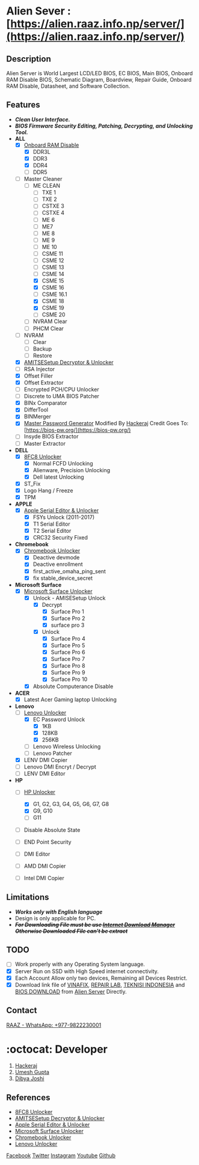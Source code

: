 # Alien Sever : [https://alien.raaz.info.np/server/](https://alien.raaz.info.np/server/)
 
## Description
Alien Server is World Largest LCD/LED BIOS, EC BIOS, Main BIOS, Onboard RAM Disable BIOS, Schematic Diagram, Boardview, Repair Guide, Onboard RAM Disable, Datasheet, and Software Collection.

## Features
- ***Clean User Interface.***
- ***BIOS Firmware Security Editing, Patching, Decrypting, and Unlocking Tool.***
- ****ALL****
  * [x] [Onboard RAM Disable](https://alien.raaz.info.np/server/onboard_ram_disable/)
    * [x] DDR3L
    * [x] DDR3
    * [x] DDR4
    * [ ] DDR5
  * [ ] Master Cleaner
    * [ ] ME CLEAN
      * [ ] TXE 1
      * [ ] TXE 2
      * [ ] CSTXE 3
      * [ ] CSTXE 4
      * [ ] ME 6
      * [ ] ME7
      * [ ] ME 8
      * [ ] ME 9
      * [ ] ME 10
      * [ ] CSME 11
      * [ ] CSME 12
      * [ ] CSME 13
      * [ ] CSME 14
      * [x] CSME 15
      * [x] CSME 16
      * [ ] CSME 16.1
      * [x] CSME 18
      * [x] CSME 19
      * [ ] CSME 20
    * [ ] NVRAM Clear
    * [ ] PHCM Clear
  * [ ] NVRAM
    * [ ] Clear
    * [ ] Backup
    * [ ] Restore
  * [x] [AMITSESetup Decryptor & Unlocker](https://alien.raaz.info.np/server/unlock/AMITSESetup/)
  * [ ] RSA Injector
  * [x] Offset Filler
  * [x] Offset Extractor
  * [ ] Encrypted PCH/CPU Unlocker
  * [ ] Discrete to UMA BIOS Patcher
  * [x] BINx Comparator
  * [x] DifferTool
  * [x] BINMerger  
  * [x] [Master Password Generator](https://alien.raaz.info.np/server/unlocker/) Modified By [Hackeraj](https://www.facebook.com/HackerajOfficial) Credit Goes To: [https://bios-pw.org/](https://bios-pw.org/)
  * [ ] Insyde BIOS Extractor
  * [ ] Master Extractor
- ****DELL****
  * [x] [8FC8 Unlocker](https://alien.raaz.info.np/server/unlock/8fc8/)
    * [x] Normal FCFD Unlocking
    * [x] Alienware, Precision Unlocking
    * [x] Dell latest Unlocking
  * [x] ST_Fix
  * [x] Logo Hang / Freeze
  * [x] TPM
 - ****APPLE****
    * [x] [Apple Serial Editor & Unlocker](https://alien.raaz.info.np/server/unlock/apple/)
      * [x] FSYs Unlock (2011-2017)
      * [x] T1 Serial Editor
      * [x] T2 Serial Editor
      * [x] CRC32 Security Fixed
 - ****Chromebook****
    * [x] [Chromebook Unlocker](https://alien.raaz.info.np/server/unlock/chromebook/)
      * [x] Deactive devmode
      * [x] Deactive enrollment
      * [x] first_active_omaha_ping_sent
      * [x] fix stable_device_secret
- ****Microsoft Surface****
    * [x] [Microsoft Surface Unlocker](https://alien.raaz.info.np/server/unlock/surface/)
      * [x] Unlock - AMISESetup Unlock
        * [x] Decrypt
          * [x] Surface Pro 1
          * [x] Surface Pro 2
          * [x] surface pro 3
        * [x] Unlock 
          * [x] Surface Pro 4
          * [x] Surface Pro 5
          * [x] Surface Pro 6
          * [x] Surface Pro 7
          * [x] Surface Pro 8
          * [x] Surface Pro 9
          * [x] Surface Pro 10
      * [x] Absolute Computerance Disable 
- ****ACER****
    * [x] Latest Acer Gaming laptop Unlocking
- ****Lenovo****
    * [ ] [Lenovo Unlocker](https://alien.raaz.info.np/server/unlock/lenovo/)
      * [x] EC Password Unlock
        * [x] 1KB
        * [x] 128KB
        * [x] 256KB
      * [ ] Lenovo Wireless Unlocking
      * [ ] Lenovo Patcher
     * [x] LENV DMI Copier
     * [ ] Lenovo DMI Encryt / Decrypt
     * [ ] LENV DMI Editor
- ****HP****
    * [ ] [HP Unlocker](https://alien.raaz.info.np/server/unlock/hp/)
      * [x] G1, G2, G3, G4, G5, G6, G7, G8
      * [x] G9, G10
      * [ ] G11
    * [ ] Disable Absolute State
    * [ ] END Point Security
    * [ ] DMI Editor
    * [ ] AMD DMI Copier
    * [ ] Intel DMI Copier
 
 
  

## Limitations
- ***Works only with English language***
- Design is only applicable for PC.
- <del>***For Downloading File must be use [Internet Download Manager](https://www.internetdownloadmanager.com/) Otherwise Downloaded File can't be extract***</del>

## TODO
* [ ] Work properly with any Operating System language.
* [x] Server Run on SSD with High Speed internet connectivity.
* [x] Each Account Allow only two devices, Remaining all Devices Restrict. 
* [x] Download link file of [VINAFIX](https://vinafix.com/), [REPAIR LAB](https://www.repairlap.com/), [TEKNISI INDONESIA](https://teknisi-indonesia.com/) and [BIOS DOWNLOAD](https://www.bios-downloads.com/) from [Alien Server](https://alien.raaz.info.np/server/) Directly.

## Contact
  [RAAZ - WhatsApp: +977-9822230001](https://wa.me/9779822230001?text=)


# :octocat: Developer
1. [Hackeraj](https://www.facebook.com/HackerajOfficial/)
2. [Umesh Gupta](https://www.facebook.com/umeshkumarguptanp)
3. [Dibya Joshi](https://www.facebook.com/dibya.joshi.99)

## References
- [8FC8 Unlocker](https://github.com/HackerajOfficial/Alien-Server/blob/main/8FC8%20Unlocker.md)
- [AMITSESetup Decryptor & Unlocker](https://github.com/HackerajOfficial/Alien-Server/blob/main/AMITSESetup.md/)
- [Apple Serial Editor & Unlocker](https://github.com/HackerajOfficial/Alien-Server/blob/main/Apple%20Serial%20Editor%20%26%20Unlocker.md)
- [Microsoft Surface Unlocker](https://github.com/HackerajOfficial/Alien-Server/blob/main/Microsoft%20Surface%20Unlocker.md)
- [Chromebook Unlocker](https://github.com/HackerajOfficial/Alien-Server/blob/main/Chromebook%20Unlocker.md)
- [Lenovo Unlocker](https://github.com/HackerajOfficial/Alien-Server/blob/main/Lenovo%20Unlocker.md)
  
 

[Facebook](https://www.facebook.com/HackerajOfficial/)
[Twitter](https://twitter.com/Hackeraj_np/)
[Instagram](https://www.instagram.com/hackeraj/)
[Youtube](https://www.youtube.com/Hackeraj/)
[Github](https://www.github.com/HackerajOfficial/)

